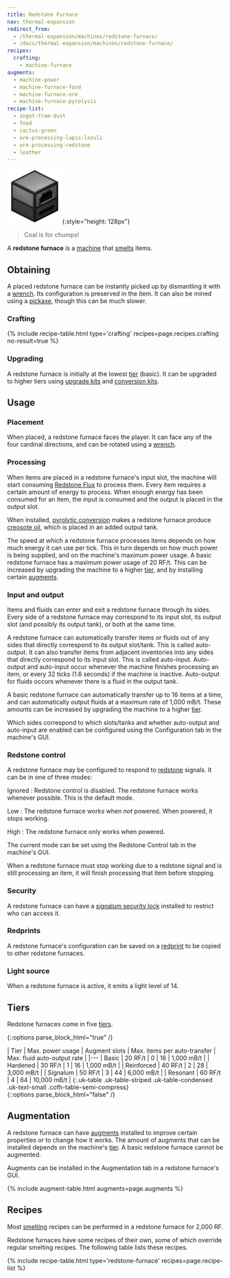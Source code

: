 ```yaml
---
title: Redstone Furnace
nav: thermal-expansion
redirect_from:
  - /thermal-expansion/machines/redstone-furnace/
  - /docs/thermal-expansion/machines/redstone-furnace/
recipes:
  crafting:
    - machine-furnace
augments:
  - machine-power
  - machine-furnace-food
  - machine-furnace-ore
  - machine-furnace-pyrolysis
recipe-list:
  - ingot-from-dust
  - food
  - cactus-green
  - ore-processing-lapis-lazuli
  - ore-processing-redstone
  - leather
---
```


![Redstone furnace](/assets/images/thermal-expansion/redstone-furnace.png){:style="height: 128px"}

> Coal is for chumps!


A **redstone furnace** is a [machine](/docs/machines/) that
[smelts](https://minecraft.gamepedia.com/Smelting) items.


Obtaining
---------

A placed redstone furnace can be instantly picked up by dismantling it with a
[wrench](/docs/wrenches/). Its configuration is preserved in the item. It can
also be mined using a [pickaxe](https://minecraft.gamepedia.com/Pickaxe), though
this can be much slower.

### Crafting
{% include recipe-table.html type='crafting' recipes=page.recipes.crafting no-result=true %}

### Upgrading
A redstone furnace is initially at the lowest [tier](#tiers) (basic). It can be
upgraded to higher tiers using [upgrade kits](/docs/upgrade-kits/) and
[conversion kits](/docs/conversion-kits/).


Usage
-----

### Placement
When placed, a redstone furnace faces the player. It can face any of the four
cardinal directions, and can be rotated using a [wrench](/docs/wrenches/).

### Processing
When items are placed in a redstone furnace's input slot, the machine will start
consuming [Redstone Flux](/docs/redstone-flux/) to process them. Every item
requires a certain amount of energy to process. When enough energy has been
consumed for an item, the input is consumed and the output is placed in the
output slot.

When installed, [pyrolytic conversion](/docs/augment-pyrolytic-conversion/)
makes a redstone furnace produce [creosote oil](/docs/creosote-oil/), which is
placed in an added output tank.

The speed at which a redstone furnace processes items depends on how much energy
it can use per tick. This in turn depends on how much power is being supplied,
and on the machine's maximum power usage. A basic redstone furnace has a maximum
power usage of 20 RF/t. This can be increased by upgrading the machine to a
higher [tier](#tiers), and by installing certain [augments](#augmentation).

### Input and output
Items and fluids can enter and exit a redstone furnace through its sides. Every
side of a redstone furnace may correspond to its input slot, its output slot
(and possibly its output tank), or both at the same time.

A redstone furnace can automatically transfer items or fluids out of any sides
that directly correspond to its output slot/tank. This is called auto-output. It
can also transfer items from adjacent inventories into any sides that directly
correspond to its input slot. This is called auto-input. Auto-output and
auto-input occur whenever the machine finishes processing an item, or every 32
ticks (1.6 seconds) if the machine is inactive. Auto-output for fluids occurs
whenever there is a fluid in the output tank.

A basic redstone furnace can automatically transfer up to 16 items at a time,
and can automatically output fluids at a maximum rate of 1,000 mB/t. These
amounts can be increased by upgrading the machine to a higher [tier](#tiers).

Which sides correspond to which slots/tanks and whether auto-output and
auto-input are enabled can be configured using the Configuration tab in the
machine's GUI.

### Redstone control
A redstone furnace may be configured to respond to
[redstone](https://minecraft.gamepedia.com/Redstone) signals. It can be in one
of three modes:

Ignored
: Redstone control is disabled. The redstone furnace works whenever possible.
This is the default mode.

Low
: The redstone furnace works when *not* powered. When powered, it stops working.

High
: The redstone furnace only works when powered.

The current mode can be set using the Redstone Control tab in the machine's GUI.

When a redstone furnace must stop working due to a redstone signal and is still
processing an item, it will finish processing that item before stopping.

### Security
A redstone furnace can have a [signalum security
lock](/docs/signalum-security-lock/) installed to restrict who can access it.

### Redprints
A redstone furnace's configuration can be saved on a [redprint](/docs/redprint/)
to be copied to other redstone furnaces.

### Light source
When a redstone furnace is active, it emits a light level of 14.


Tiers
-----

Redstone furnaces come in five [tiers](/docs/tiers/).

{::options parse_block_html="true" /}
<div class="uk-overflow-container">
| Tier | Max. power usage | Augment slots | Max. items per auto-transfer | Max. fluid auto-output rate |
|---
| Basic | 20 RF/t | 0 | 16 | 1,000 mB/t |
| Hardened | 30 RF/t | 1 | 16 | 1,000 mB/t |
| Reinforced | 40 RF/t | 2 | 28 | 3,000 mB/t |
| Signalum | 50 RF/t | 3 | 44 | 6,000 mB/t |
| Resonant | 60 RF/t | 4 | 64 | 10,000 mB/t |
{:.uk-table .uk-table-striped .uk-table-condensed .uk-text-small .cofh-table-semi-compress}
</div>
{::options parse_block_html="false" /}


Augmentation
------------

A redstone furnace can have [augments](/docs/augments/) installed to improve
certain properties or to change how it works. The amount of augments that can be
installed depends on the machine's [tier](#tiers). A basic redstone furnace
cannot be augmented.

Augments can be installed in the Augmentation tab in a redstone furnace's GUI.

{% include augment-table.html augments=page.augments %}


Recipes
-------

Most [smelting](https://minecraft.gamepedia.com/Smelting) recipes can be
performed in a redstone furnace for 2,000 RF.

Redstone furnaces have some recipes of their own, some of which override regular
smelting recipes. The following table lists these recipes.

{% include recipe-table.html type='redstone-furnace' recipes=page.recipe-list %}
